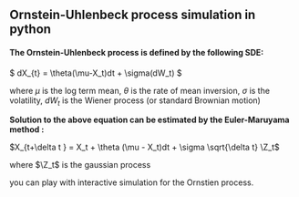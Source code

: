 
## Ornstein-Uhlenbeck process simulation in python 
#### The Ornstein-Uhlenbeck process is defined by the following SDE:

$ dX_{t} = \theta(\mu-X_t)dt + \sigma(dW_t) $

where $\mu$ is the log term mean, 
$\theta$ is the rate of mean inversion, $\sigma$ is the volatility, $dW_t$ is the Wiener process (or standard Brownian motion)

<B> Solution to the above equation can be estimated by the Euler-Maruyama method :</B>

$X_{t+\delta t } = X_t + \theta (\mu - X_t)dt + \sigma \sqrt{\delta t} \Z_t$ 

where $\Z_t$ is the gaussian process 

you can play with interactive simulation for the Ornstien process.


​
